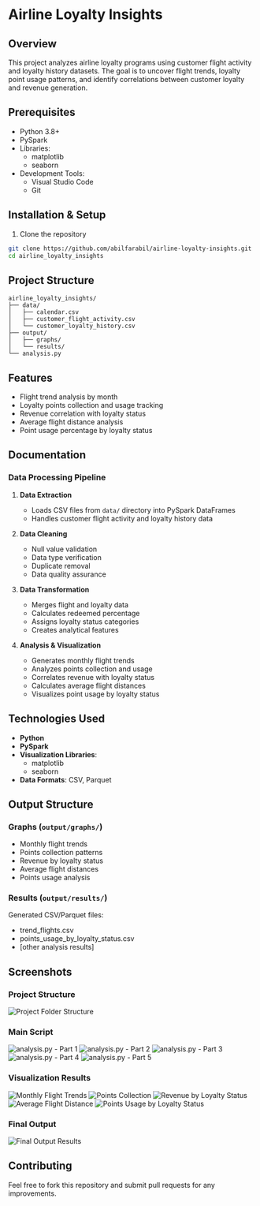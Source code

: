 # Airline Loyalty Insights

## Overview
This project analyzes airline loyalty programs using customer flight activity and loyalty history datasets. The goal is to uncover flight trends, loyalty point usage patterns, and identify correlations between customer loyalty and revenue generation.

## Prerequisites
- Python 3.8+
- PySpark
- Libraries:
  - matplotlib
  - seaborn
- Development Tools:
  - Visual Studio Code
  - Git

## Installation & Setup
1. Clone the repository
```bash
git clone https://github.com/abilfarabil/airline-loyalty-insights.git
cd airline_loyalty_insights
```

## Project Structure
```
airline_loyalty_insights/
├── data/
│   ├── calendar.csv
│   ├── customer_flight_activity.csv
│   └── customer_loyalty_history.csv
├── output/
│   ├── graphs/
│   └── results/
└── analysis.py
```

## Features
- Flight trend analysis by month
- Loyalty points collection and usage tracking
- Revenue correlation with loyalty status
- Average flight distance analysis
- Point usage percentage by loyalty status

## Documentation

### Data Processing Pipeline
1. **Data Extraction**
   - Loads CSV files from `data/` directory into PySpark DataFrames
   - Handles customer flight activity and loyalty history data

2. **Data Cleaning**
   - Null value validation
   - Data type verification
   - Duplicate removal
   - Data quality assurance

3. **Data Transformation**
   - Merges flight and loyalty data
   - Calculates redeemed percentage
   - Assigns loyalty status categories
   - Creates analytical features

4. **Analysis & Visualization**
   - Generates monthly flight trends
   - Analyzes points collection and usage
   - Correlates revenue with loyalty status
   - Calculates average flight distances
   - Visualizes point usage by loyalty status

## Technologies Used
- **Python**
- **PySpark**
- **Visualization Libraries**:
  - matplotlib
  - seaborn
- **Data Formats**: CSV, Parquet

## Output Structure
### Graphs (`output/graphs/`)
- Monthly flight trends
- Points collection patterns
- Revenue by loyalty status
- Average flight distances
- Points usage analysis

### Results (`output/results/`)
Generated CSV/Parquet files:
- trend_flights.csv
- points_usage_by_loyalty_status.csv
- [other analysis results]

## Screenshots

### Project Structure
![Project Folder Structure](images/1_Struktur_Proyek_Folder.png)

### Main Script
![analysis.py - Part 1](images/2_Script_Utama_analysis.py.png)
![analysis.py - Part 2](images/3_Script_Utama_analysis.py.png)
![analysis.py - Part 3](images/4_Script_Utama_analysis.py.png)
![analysis.py - Part 4](images/5_Script_Utama_analysis.py.png)
![analysis.py - Part 5](images/6_Script_Utama_analysis.py.png)

### Visualization Results
![Monthly Flight Trends](images/7_trend_flights.png)
![Points Collection](images/8_points_collected.png)
![Revenue by Loyalty Status](images/9_income_by_loyalty_status.png)
![Average Flight Distance](images/10_average_distance.png)
![Points Usage by Loyalty Status](images/11_points_usage_by_loyalty_status.png)

### Final Output
![Final Output Results](images/12_Output_Hasil_Akhir_Results_dan_Graphs.png)

## Contributing
Feel free to fork this repository and submit pull requests for any improvements.
